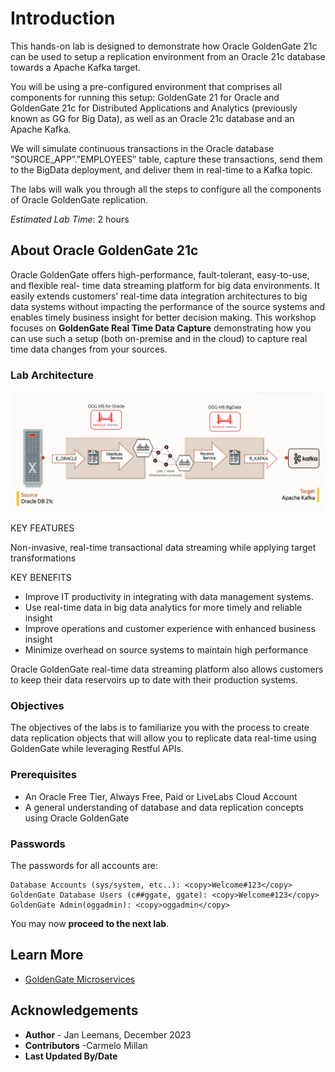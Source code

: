 # Introduction

This hands-on lab is designed to demonstrate how Oracle GoldenGate 21c can be used to setup a replication environment from an Oracle 21c database towards a Apache Kafka target.

You will be using a pre-configured environment that comprises all components for running this setup: GoldenGate 21 for Oracle and GoldenGate 21c for Distributed Applications and Analytics (previously known as GG for Big Data), as well as an Oracle 21c database and an Apache Kafka.

We will simulate continuous transactions in the Oracle database “SOURCE_APP”.”EMPLOYEES” table, capture these transactions, send them to the BigData deployment, and deliver them in real-time to a Kafka topic.

The labs will walk you through all the steps to configure all the components of Oracle GoldenGate replication.

*Estimated Lab Time*: 2 hours

## About Oracle GoldenGate 21c

Oracle GoldenGate offers high-performance, fault-tolerant, easy-to-use, and flexible real- time data streaming platform for big data environments. It easily extends customers’ real-time data integration architectures to big data systems without impacting the performance of the source systems and enables timely business insight for better decision making. This workshop focuses on **GoldenGate Real Time Data Capture** demonstrating how you can use such a setup (both on-premise and in the cloud) to capture real time data changes from your sources.

### Lab Architecture

![Image of the Lab Architecture showing Source Target and Capturing components](./images/gg21c-lab-archi.png " ")

KEY FEATURES

Non-invasive, real-time transactional data streaming while applying target transformations

KEY BENEFITS

- Improve IT productivity in integrating with data management systems.
- Use real-time data in big data analytics for more timely and reliable insight
- Improve operations and customer experience with enhanced business insight
- Minimize overhead on source systems to maintain high performance

Oracle GoldenGate real-time data streaming platform also allows customers to keep their data reservoirs up to date with their production systems.

### Objectives

The objectives of the labs is to familiarize you with the process to create data replication objects that will allow you to replicate data real-time using GoldenGate while leveraging Restful APIs.

### Prerequisites

- An Oracle Free Tier, Always Free, Paid or LiveLabs Cloud Account
- A general understanding of database and data replication concepts using Oracle GoldenGate

### Passwords

The passwords for all accounts are:

```
Database Accounts (sys/system, etc..): <copy>Welcome#123</copy>
GoldenGate Database Users (c##ggate, ggate): <copy>Welcome#123</copy>
GoldenGate Admin(oggadmin): <copy>oggadmin</copy>
```

You may now **proceed to the next lab**.

## Learn More

* [GoldenGate Microservices](https://docs.oracle.com/en/middleware/goldengate/core/19.1/understanding/getting-started-oracle-goldengate.html#GUID-F317FD3B-5078-47BA-A4EC-8A138C36BD59)

## Acknowledgements

- **Author** - Jan Leemans, December 2023
- **Contributors** -Carmelo Millan
- **Last Updated By/Date**
